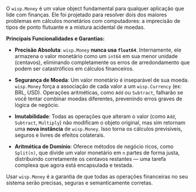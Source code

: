 O `wisp.Money` é um value object fundamental para qualquer aplicação que lide com finanças. Ele foi projetado para resolver dois dos maiores problemas em cálculos monetários com computadores: a imprecisão de tipos de ponto flutuante e a mistura acidental de moedas.

**Principais Funcionalidades e Garantias:**

* **Precisão Absoluta**: `wisp.Money` **nunca usa `float64`**. Internamente, ele armazena o valor monetário como um `int64` em sua menor unidade (centavos), eliminando completamente os erros de arredondamento que podem ser catastróficos em cálculos financeiros.

* **Segurança de Moeda**: Um valor monetário é inseparável de sua moeda. `wisp.Money` força a associação de cada valor a um `wisp.Currency` (ex: BRL, USD). Operações aritméticas, como `Add` ou `Subtract`, falharão se você tentar combinar moedas diferentes, prevenindo erros graves de lógica de negócio.

* **Imutabilidade**: Todas as operações que alteram o valor (como `Add`, `Subtract`, `Multiply`) não modificam o objeto original, mas sim retornam uma **nova instância** de `wisp.Money`. Isso torna os cálculos previsíveis, seguros e livres de efeitos colaterais.

* **Aritmética de Domínio**: Oferece métodos de negócio ricos, como `Split(n)`, que divide um valor monetário em `n` partes de forma justa, distribuindo corretamente os centavos restantes — uma tarefa complexa que agora está encapsulada e testada.

Usar `wisp.Money` é a garantia de que todas as operações financeiras no seu sistema serão precisas, seguras e semanticamente corretas.
